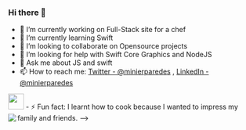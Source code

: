 ### Hi there 👋


- 🔭 I’m currently working on  Full-Stack site for a chef
- 🌱 I’m currently learning  Swift
- 👯 I’m looking to collaborate on Opensource projects 
- 🤔 I’m looking for help with Swift Core Graphics and NodeJS
- 💬 Ask me about JS and swift 
- 📫 How to reach me: [Twitter - @minierparedes](https://twitter.com/minierparedes) , [LinkedIn - @minierparedes](https://www.linkedin.com/in/minierparedes/)

<img height="32" width="32" src="https://cdn.jsdelivr.net/npm/simple-icons@v3/icons/[Twitter].svg" />
- ⚡ Fun fact: I learnt how to cook because I wanted to impress my family and friends.
-->

<img align="left"  src= "https://github-readme-stats.minierparedes.vercel.app/api?username=minierparedes&show_icons=true&hide_border=true" />
